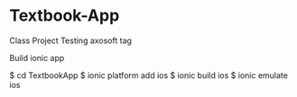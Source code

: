 Textbook-App
============

Class Project
Testing axosoft tag

Build ionic app

$ cd TextbookApp
$ ionic platform add ios
$ ionic build ios
$ ionic emulate ios